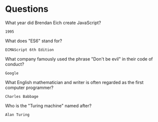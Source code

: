# Questions

What year did Brendan Eich create JavaScript?

```
1995
```

What does "ES6" stand for?

```
ECMAScript 6th Edition
```

What company famously used the phrase "Don't be evil" in their code of conduct?

```
Google
```

What English mathematician and writer is often regarded as the first computer programmer?

```
Charles Babbage
```

Who is the "Turing machine" named after?

```
Alan Turing
```
